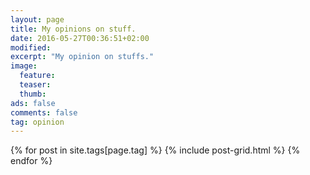 ```yaml
---
layout: page
title: My opinions on stuff.
date: 2016-05-27T00:36:51+02:00
modified: 
excerpt: "My opinion on stuffs."
image:
  feature:
  teaser:
  thumb:
ads: false
comments: false
tag: opinion
---
```


<div class="tiles">
{% for post in site.tags[page.tag] %}
  {% include post-grid.html %}
{% endfor %}
</div>